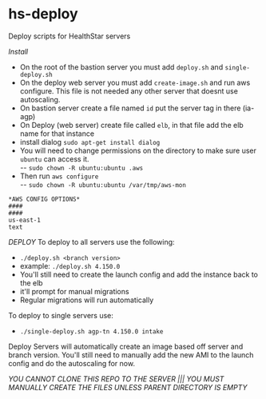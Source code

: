 # hs-deploy
Deploy scripts for HealthStar servers

*Install*
- On the root of the bastion server you must add `deploy.sh` and `single-deploy.sh`<br>
- On the deploy web server you must add `create-image.sh` and run aws configure. This file is not needed any other server that doesnt use autoscaling. <br>
- On bastion server create a file named `id` put the server tag in there (ia-agp)<br>
- On Deploy (web server) create file called `elb`, in that file add the elb name for that instance<br>
- install dialog `sudo apt-get install dialog`
- You will need to change permissions on the directory to make sure user `ubuntu` can access it.<br>
-- `sudo chown -R ubuntu:ubuntu .aws`<br>
- Then run `aws configure`<br>
-- `sudo chown -R ubuntu:ubuntu /var/tmp/aws-mon`<br>
```
*AWS CONFIG OPTIONS*
####
####
us-east-1
text
```

*DEPLOY*
To deploy to all servers use the following:
- `./deploy.sh <branch version>`
- example: `./deploy.sh 4.150.0`
- You'll still need to create the launch config and add the instance back to the elb
- it'll prompt for manual migrations
- Regular migrations will run automatically 

To deploy to single servers use: 
- `./single-deploy.sh agp-tn 4.150.0 intake`


Deploy Servers will automatically create an image based off server and branch version. You'll still need to manually add the new AMI to the launch config and do the autoscaling for now. 

*YOU CANNOT CLONE THIS REPO TO THE SERVER ||| YOU MUST MANUALLY CREATE THE FILES UNLESS PARENT DIRECTORY IS EMPTY*
